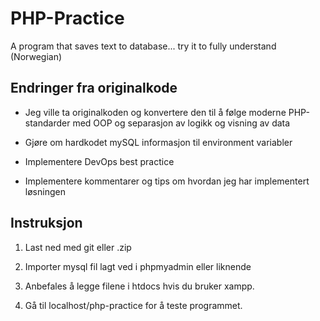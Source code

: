# PHP-Practice
A program that saves text to database... try it to fully understand (Norwegian)

## Endringer fra originalkode

- Jeg ville ta originalkoden og konvertere den til å følge moderne PHP-standarder med OOP og separasjon av logikk og visning av data

- Gjøre om hardkodet mySQL informasjon til environment variabler

- Implementere DevOps best practice

- Implementere kommentarer og tips om hvordan jeg har implementert løsningen

## Instruksjon

1. Last ned med git eller .zip

2. Importer mysql fil lagt ved i phpmyadmin eller liknende

3. Anbefales å legge filene i htdocs hvis du bruker xampp.

4. Gå til localhost/php-practice for å teste programmet.
